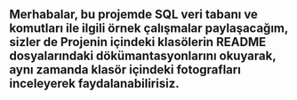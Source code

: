 ## Merhabalar, bu projemde SQL veri tabanı ve komutları ile ilgili örnek çalışmalar paylaşacağım, sizler de Projenin içindeki klasölerin README dosyalarındaki dökümantasyonlarını okuyarak, aynı zamanda klasör içindeki fotografları inceleyerek faydalanabilirisiz.
